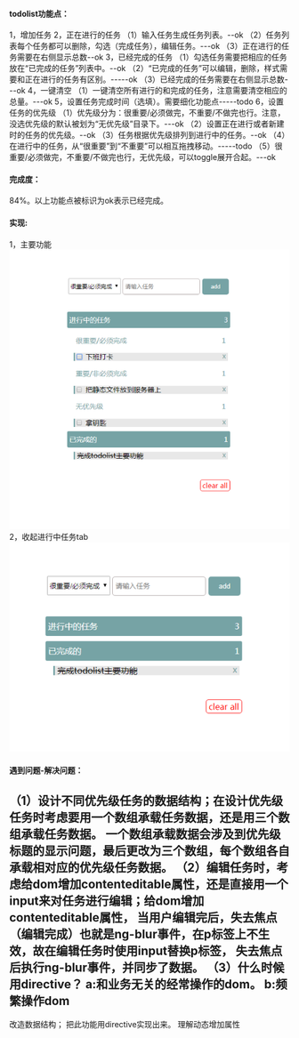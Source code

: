 #### todolist功能点：
1，增加任务
2，正在进行的任务
（1）输入任务生成任务列表。--ok
（2）任务列表每个任务都可以删除，勾选（完成任务），编辑任务。---ok
（3）正在进行的任务需要在右侧显示总数--ok
3，已经完成的任务
（1）勾选任务需要把相应的任务放在“已完成的任务”列表中。--ok
（2）“已完成的任务”可以编辑，删除，样式需要和正在进行的任务有区别。-----ok
（3）已经完成的任务需要在右侧显示总数---ok
4，一键清空
（1）一键清空所有进行的和完成的任务，注意需要清空相应的总量。---ok
5，设置任务完成时间（选填）。需要细化功能点-----todo
6，设置任务的优先级
（1）优先级分为：很重要/必须做完，不重要/不做完也行。注意，没选优先级的默认被划为“无优先级”目录下。---ok
（2）设置正在进行或者新建时的任务的优先级。--ok
（3）任务根据优先级排列到进行中的任务。--ok
（4）在进行中的任务，从“很重要”到“不重要”可以相互拖拽移动。-----todo
（5）很重要/必须做完，不重要/不做完也行，无优先级，可以toggle展开合起。---ok

#### 完成度：
84%。以上功能点被标识为ok表示已经完成。

#### 实现:
1，主要功能
![image](https://github.com/abcMa/angular/blob/master/angular-todolist/images/1.jpg)
2，收起进行中任务tab
![image](https://github.com/abcMa/angular/blob/master/angular-todolist/images/2.jpg)

#### 遇到问题-解决问题：
（1）设计不同优先级任务的数据结构；在设计优先级任务时考虑要用一个数组承载任务数据，还是用三个数组承载任务数据。
       一个数组承载数据会涉及到优先级标题的显示问题，最后更改为三个数组，每个数组各自承载相对应的优先级任务数据。
（2）编辑任务时，考虑给dom增加contenteditable属性，还是直接用一个input来对任务进行编辑；给dom增加contenteditable属性，
       当用户编辑完后，失去焦点（编辑完成）也就是ng-blur事件，在p标签上不生效，故在编辑任务时使用input替换p标签，
       失去焦点后执行ng-blur事件，并同步了数据。
（3）什么时候用directive？
       a:和业务无关的经常操作的dom。
       b:频繁操作dom
------------------
改造数据结构；
把此功能用directive实现出来。
理解动态增加属性
